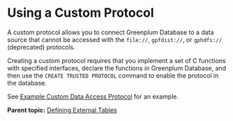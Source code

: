 # Using a Custom Protocol 

A custom protocol allows you to connect Greenplum Database to a data source that cannot be accessed with the `file://`, `gpfdist://`, or `gphdfs://` \(deprecated\) protocols.

Creating a custom protocol requires that you implement a set of C functions with specified interfaces, declare the functions in Greenplum Database, and then use the `CREATE TRUSTED PROTOCOL` command to enable the protocol in the database.

See [Example Custom Data Access Protocol](../load/topics/g-example-custom-data-access-protocol.html) for an example.

**Parent topic:** [Defining External Tables](../external/g-external-tables.html)

